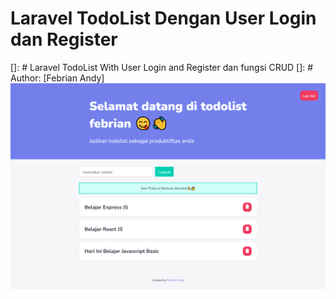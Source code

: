 # Laravel TodoList Dengan User Login dan Register
[]: # Laravel TodoList With User Login and Register dan fungsi CRUD
[]: # Author: [Febrian Andy]
![Alt text](/public/lara-todo-list.png "Laravel Todo List")